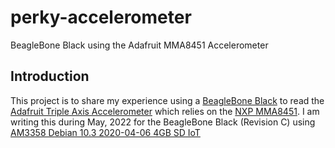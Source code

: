 # perky-accelerometer
BeagleBone Black using the Adafruit MMA8451 Accelerometer

## Introduction
This project is to share my experience using a [BeagleBone Black](https://beagleboard.org/black) to read the [Adafruit Triple Axis Accelerometer](https://www.adafruit.com/product/2019) which relies on the [NXP MMA8451](https://www.nxp.com/products/sensors/accelerometers/2g-4g-8g-low-g-14-bit-digital-accelerometer:MMA8451Q).  I am writing this during May, 2022 for the BeagleBone Black (Revision C) using [AM3358 Debian 10.3 2020-04-06 4GB SD IoT](https://debian.beagleboard.org/images/bone-debian-10.3-iot-armhf-2020-04-06-4gb.img.xz)

